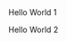 <html>   <head>         <meta charset="utf-8">         <title>HelloWorld</title>   </head>

​     <body>         <p>Hello World 1</p>        <p>Hello World 2</p>    

</body>  

</html>

